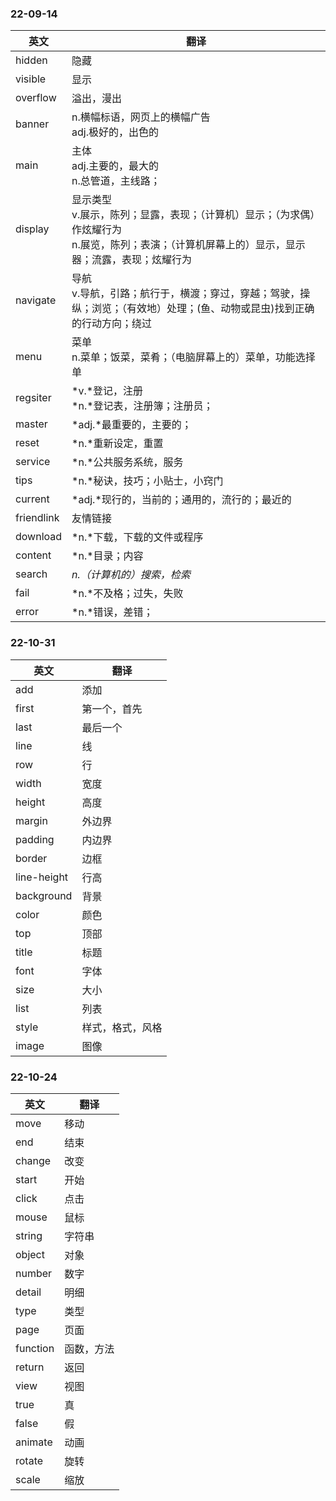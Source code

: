 ### 22-09-14

| 英文       | 翻译                                                         |
| ---------- | ------------------------------------------------------------ |
| hidden     | 隐藏                                                         |
| visible    | 显示                                                         |
| overflow   | 溢出，漫出                                                   |
| banner     | n.横幅标语，网页上的横幅广告<br />adj.极好的，出色的         |
| main       | 主体<br />adj.主要的，最大的<br />n.总管道，主线路；         |
| display    | 显示类型<br />v.展示，陈列；显露，表现；（计算机）显示；（为求偶）作炫耀行为<br />n.展览，陈列；表演；（计算机屏幕上的）显示，显示器；流露，表现；炫耀行为 |
| navigate   | 导航<br />v.导航，引路；航行于，横渡；穿过，穿越；驾驶，操纵；浏览；（有效地）处理；(鱼、动物或昆虫)找到正确的行动方向；绕过 |
| menu       | 菜单<br />n.菜单；饭菜，菜肴；（电脑屏幕上的）菜单，功能选择单 |
| regsiter   | *v.*登记，注册<br>*n.*登记表，注册簿；注册员；               |
| master     | *adj.*最重要的，主要的；                                     |
| reset      | *n.*重新设定，重置                                           |
| service    | *n.*公共服务系统，服务                                       |
| tips       | *n.*秘诀，技巧；小贴士，小窍门                               |
| current    | *adj.*现行的，当前的；通用的，流行的；最近的                 |
| friendlink | 友情链接                                                     |
| download   | *n.*下载，下载的文件或程序                                   |
| content    | *n.*目录；内容                                               |
| search     | *n.（计算机的）搜索，检索*                                   |
| fail       | *n.*不及格；过失，失败                                       |
| error      | *n.*错误，差错；                                             |



### 22-10-31

| 英文        | 翻译             |
| ----------- | ---------------- |
| add         | 添加             |
| first       | 第一个，首先     |
| last        | 最后一个         |
| line        | 线               |
| row         | 行               |
| width       | 宽度             |
| height      | 高度             |
| margin      | 外边界           |
| padding     | 内边界           |
| border      | 边框             |
| line-height | 行高             |
| background  | 背景             |
| color       | 颜色             |
| top         | 顶部             |
| title       | 标题             |
| font        | 字体             |
| size        | 大小             |
| list        | 列表             |
| style       | 样式，格式，风格 |
| image       | 图像             |



### 22-10-24

| 英文     | 翻译       |
| -------- | ---------- |
| move     | 移动       |
| end      | 结束       |
| change   | 改变       |
| start    | 开始       |
| click    | 点击       |
| mouse    | 鼠标       |
| string   | 字符串     |
| object   | 对象       |
| number   | 数字       |
| detail   | 明细       |
| type     | 类型       |
| page     | 页面       |
| function | 函数，方法 |
| return   | 返回       |
| view     | 视图       |
| true     | 真         |
| false    | 假         |
| animate  | 动画       |
| rotate   | 旋转       |
| scale    | 缩放       |